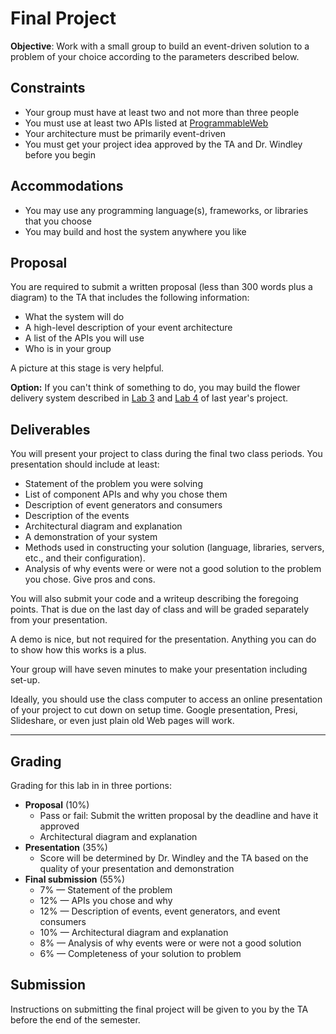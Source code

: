 # Final Project

**Objective**: Work with a small group to build an event-driven solution to a problem of your choice according to the parameters described below.

## Constraints

- Your group must have at least two and not more than three people
- You must use at least two APIs listed at [ProgrammableWeb](http://programmableweb.com)
- Your architecture must be primarily event-driven
- You must get your project idea approved by the TA and Dr. Windley before you begin

## Accommodations

- You may use any programming language(s), frameworks, or libraries that you choose
- You may build and host the system anywhere you like

## Proposal

You are required to submit a written proposal (less than 300 words plus a diagram) to the TA that includes the following information:

- What the system will do
- A high-level description of your event architecture
- A list of the APIs you will use
- Who is in your group

A picture at this stage is very helpful.

__Option:__ If you can't think of something to do, you may build the flower delivery system described in [Lab 3](https://github.com/windley/CS462-Event-Edition/blob/master/project-2013/Lab3.md) and [Lab 4](https://github.com/windley/CS462-Event-Edition/blob/master/project-2013/Lab4.md) of last year's project. 

## Deliverables

You will present your project to class during the final two class periods. You presentation should include at least:

- Statement of the problem you were solving
- List of component APIs and why you chose them
- Description of event generators and consumers
- Description of the events
- Architectural diagram and explanation
- A demonstration of your system 
- Methods used in constructing your solution (language, libraries, servers, etc., and their configuration). 
- Analysis of why events were or were not a good solution to the problem you chose. Give pros and cons. 

You will also submit your code and a writeup describing the foregoing points. That is due on the last day of class and will be graded separately from your presentation.

A demo is nice, but not required for the presentation. Anything you can do to show how this works is a plus. 

Your group will have seven minutes to make your presentation including set-up. 

Ideally, you should use the class computer to access an online presentation of your project to cut down on setup time. Google presentation, Presi, Slideshare, or even just plain old Web pages will work. 

----

## Grading

Grading for this lab in in three portions:

- **Proposal** (10%)
  - Pass or fail: Submit the written proposal by the deadline and have it approved
  - Architectural diagram and explanation 
- **Presentation** (35%)
  - Score will be determined by Dr. Windley and the TA based on the quality of your presentation and demonstration
- **Final submission** (55%)
	- 7% &mdash; Statement of the problem
	- 12% &mdash; APIs you chose and why
	- 12% &mdash; Description of events, event generators, and event consumers
	- 10% &mdash; Architectural diagram and explanation
	- 8% &mdash; Analysis of why events were or were not a good solution
	- 6% &mdash; Completeness of your solution to problem 

## Submission

Instructions on submitting the final project will be given to you by the TA before the end of the semester.

